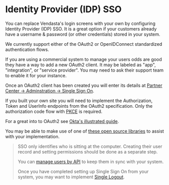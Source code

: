 # Identity Provider (IDP) SSO

You can replace Vendasta's login screens with your own by configuring Identity Provider (IDP) SSO. It is a great option if your customers already have a username & password (or other credentials) stored in your system. 

We currently support either of the OAuth2 or OpenIDConnect standardized authentication flows.

If you are using a commercial system to manage your users odds are good they have a way to add a new OAuth2 client. It may be labeled as "app", "integration", or "service provider". You may need to ask their support team to enable it for your instance.

Once an OAuth2 client has been created you will enter its details at [Partner Center -> Adminstration -> Single Sign On](https://partners.vendasta.com/integrations/sso).


If you built your own site you will need to implement the Authorization, Token and UserInfo endpoints from the OAuth2 specification. Only the authorization code flow with [PKCE](https://www.oauth.com/oauth2-servers/pkce/) is required.

For a great into to OAuth2 see [Okta's illustrated guide](https://developer.okta.com/blog/2019/10/21/illustrated-guide-to-oauth-and-oidc).

You may be able to make use of one of [these open source libraries](https://oauth.net/code/) to assist with your implementation. 


> SSO only identifies who is sitting at the computer. 
> Creating their user record and setting permissions should be done as a separate step.
>
> You can [manage users by API](IDP-User-Sync.md) to keep them in sync with your system.
>
> Once you have completed setting up Single Sign On from your system, you may want to implement [Single Logout](Single-Logout.md).
